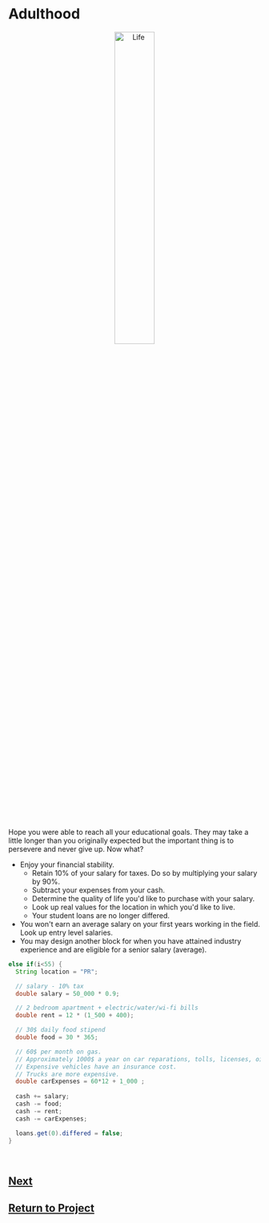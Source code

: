 # Adulthood

<div style="text-align:center">
        <img    src="https://media.npr.org/assets/img/2011/02/28/man1-5e5441bc39872d1f6601006c212026e8c717365e-s1100-c50.jpg"
                title="Life" 
                width="40%" 
                height="40%" />
</div>

<br>

Hope you were able to reach all your educational goals. They may take a little longer than you originally expected but the important thing is to persevere and never give up. Now what?
* Enjoy your financial stability.
  * Retain 10% of your salary for taxes. Do so by multiplying your salary by 90%.
  * Subtract your expenses from your cash.
  * Determine the quality of life you'd like to purchase with your salary. 
  * Look up real values for the location in which you'd like to live.
  * Your student loans are no longer differed.
* You won't earn an average salary on your first years working in the field. Look up entry level salaries.
* You may design another block for when you have attained industry experience and are eligible for a senior salary (average).

```java
else if(i<55) {
  String location = "PR";

  // salary - 10% tax
  double salary = 50_000 * 0.9; 

  // 2 bedroom apartment + electric/water/wi-fi bills
  double rent = 12 * (1_500 + 400);

  // 30$ daily food stipend
  double food = 30 * 365; 

  // 60$ per month on gas.
  // Approximately 1000$ a year on car reparations, tolls, licenses, oil and tire changes.
  // Expensive vehicles have an insurance cost.
  // Trucks are more expensive.
  double carExpenses = 60*12 + 1_000 ; 
  
  cash += salary;
  cash -= food;
  cash -= rent;
  cash -= carExpenses;

  loans.get(0).differed = false;
}

```

<br>

## [Next](/../../tree/main/Projects/Program-Your-Life/Decision-Forest.md)

## [Return to Project](/../../tree/main/Projects/Program-Your-Life/Program-Your-Life.md)